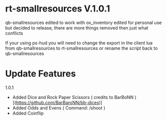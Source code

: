 # rt-smallresources V.1.0.1
qb-smallresources edited to work with ox_inventory
edited for personal use but decided to release, there are more things removed then just what conflicts

If your using ps-hud you will need to change the export in the client lua from qb-smallresources to rt-smallresources or rename the script back to qb-smallresources

# Update Features
1.0.1
- Added Dice and Rock Paper Scissors ( credits to BarBoNN )[(https://github.com/BarBaroNN/bb-dices)]
- Added Odds and Evens ( Command: /shoot )
- Added Coinflip
